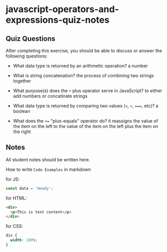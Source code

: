 # javascript-operators-and-expressions-quiz-notes

## Quiz Questions

After completing this exercise, you should be able to discuss or answer the following questions:

- What data type is returned by an arithmetic operation?
  a number

- What is string concatenation?
  the process of combining two strings together

- What purpose(s) does the `+` plus operator serve in JavaScript?
  to either add numbers or concatinate strings
- What data type is returned by comparing two values (`<`, `>`, `===`, etc)?
  a boolean
- What does the `+=` "plus-equals" operator do?
  it reassigns the value of the item on the left to the value of the item on the left plus the item on the right

## Notes

All student notes should be written here.

How to write `Code Examples` in markdown

for JS:

```javascript
const data = 'Howdy';
```

for HTML:

```html
<div>
  <p>This is text content</p>
</div>
```

for CSS:

```css
div {
  width: 100%;
}
```
